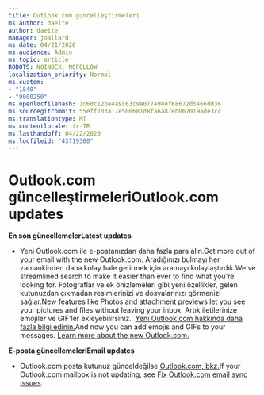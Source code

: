 ```yaml
---
title: Outlook.com güncelleştirmeleri
ms.author: daeite
author: daeite
manager: joallard
ms.date: 04/21/2020
ms.audience: Admin
ms.topic: article
ROBOTS: NOINDEX, NOFOLLOW
localization_priority: Normal
ms.custom:
- "1840"
- "9000250"
ms.openlocfilehash: 1c60c12be4a9c63c9a077498ef68672d5466dd36
ms.sourcegitcommit: 55eff703a17e500681d8fa6a87eb067019ade3cc
ms.translationtype: MT
ms.contentlocale: tr-TR
ms.lasthandoff: 04/22/2020
ms.locfileid: "43719360"
---
```

# <a name="outlookcom-updates"></a><span data-ttu-id="b0401-102">Outlook.com güncelleştirmeleri</span><span class="sxs-lookup"><span data-stu-id="b0401-102">Outlook.com updates</span></span>

<span data-ttu-id="b0401-103">**En son güncellemeler**</span><span class="sxs-lookup"><span data-stu-id="b0401-103">**Latest updates**</span></span>

- <span data-ttu-id="b0401-104">Yeni Outlook.com ile e-postanızdan daha fazla para alın.</span><span class="sxs-lookup"><span data-stu-id="b0401-104">Get more out of your email with the new Outlook.com.</span></span> <span data-ttu-id="b0401-105">Aradığınızı bulmayı her zamankinden daha kolay hale getirmek için aramayı kolaylaştırdık.</span><span class="sxs-lookup"><span data-stu-id="b0401-105">We've streamlined search to make it easier than ever to find what you're looking for.</span></span> <span data-ttu-id="b0401-106">Fotoğraflar ve ek önizlemeleri gibi yeni özellikler, gelen kutunuzdan çıkmadan resimlerinizi ve dosyalarınızı görmenizi sağlar.</span><span class="sxs-lookup"><span data-stu-id="b0401-106">New features like Photos and attachment previews let you see your pictures and files without leaving your inbox.</span></span> <span data-ttu-id="b0401-107">Artık iletilerinize emojiler ve GIF'ler ekleyebilirsiniz.  [Yeni Outlook.com hakkında daha fazla bilgi edinin.](https://support.office.com/article/40676ad0-c831-45ac-a023-5be633be798d?wt.mc_id=Office_Outlook_com_Alchemy)</span><span class="sxs-lookup"><span data-stu-id="b0401-107">And now you can add emojis and GIFs to your messages. [Learn more about the new Outlook.com.](https://support.office.com/article/40676ad0-c831-45ac-a023-5be633be798d?wt.mc_id=Office_Outlook_com_Alchemy)</span></span>

<span data-ttu-id="b0401-108">**E-posta güncellemeleri**</span><span class="sxs-lookup"><span data-stu-id="b0401-108">**Email updates**</span></span>

- <span data-ttu-id="b0401-109">Outlook.com posta kutunuz günceldeğilse [Outlook.com, bkz.](https://support.office.com/article/d39e3341-8d79-4bf1-b3c7-ded602233642?wt.mc_id=Office_Outlook_com_Alchemy)</span><span class="sxs-lookup"><span data-stu-id="b0401-109">If your Outlook.com mailbox is not updating, see [Fix Outlook.com email sync issues](https://support.office.com/article/d39e3341-8d79-4bf1-b3c7-ded602233642?wt.mc_id=Office_Outlook_com_Alchemy).</span></span>